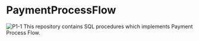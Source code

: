 # PaymentProcessFlow
![P1-1](https://user-images.githubusercontent.com/22594194/56060887-af9f5880-5d85-11e9-9749-e27b32bd8ff0.png)
This repository contains SQL procedures which implements Payment Process Flow.
